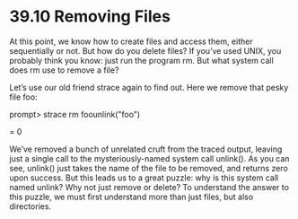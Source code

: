 # 39.10 Removing Files  

At this point, we know how to create files and access them, either sequentially or not. But how do you delete files? If you’ve used UNIX, you probably think you know: just run the program rm. But what system call does rm use to remove a file?  

Let’s use our old friend strace again to find out. Here we remove that pesky file foo:  

prompt> strace rm foounlink("foo")  

= 0  

We’ve removed a bunch of unrelated cruft from the traced output, leaving just a single call to the mysteriously-named system call unlink(). As you can see, unlink() just takes the name of the file to be removed, and returns zero upon success. But this leads us to a great puzzle: why is this system call named unlink? Why not just remove or delete? To understand the answer to this puzzle, we must first understand more than just files, but also directories.  

